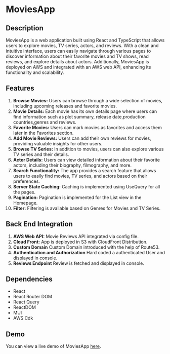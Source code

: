 # MoviesApp

## Description
MoviesApp is a web application built using React and TypeScript that allows users to explore movies, TV series, actors, and reviews. With a clean and intuitive interface, users can easily navigate through various pages to discover information about their favorite movies and TV shows, read reviews, and explore details about actors. Additionally, MoviesApp is deployed on AWS and integrated with an AWS web API, enhancing its functionality and scalability.


## Features
1. **Browse Movies:** Users can browse through a wide selection of movies, including upcoming releases and favorite movies.
2. **Movie Details:** Each movie has its own details page where users can find information such as plot summary, release date,production countries,genres and reviews.
3. **Favorite Movies:** Users can mark movies as favorites and access them later in the Favorites section.
4. **Add Movie Reviews:**  Users can add their own reviews for movies, providing valuable insights for other users.
5. **Browse TV Series:** In addition to movies, users can also explore various TV series and their details.
6. **Actor Details:** Users can view detailed information about their favorite actors, including their biography, filmography, and more.
7. **Search Functionality:** The app provides a search feature that allows users to easily find movies, TV series, and actors based on their preferences.
8. **Server State Caching:**  Caching is implemented using UseQuery for all the pages.
9. **Pagination:**  Pagination is implemented for the List view in the Homepage.
10. **Filter:**  Filtering is available based on Genres for Movies and TV Series.

## Back End Integration
1. **AWS Web API:** Movie Reviews API integrated via config file.
2. **Cloud Front:** App is deployed in S3 with CloudFront Distribution.
3. **Custom Domain** Custom Domain introduced with the help of Route53.
4. **Authentication and Authorization** Hard coded a authenticated User and displayed in console.
5. **Reviews Endpoint** Review is fetched and displayed in console.
   
## Dependencies
- React
- React Router DOM
- React Query
- ReactDOM
- MUI
- AWS Cdk
## Demo
You can view a live demo of MoviesApp [here](https://movies.johnmadhan.com/).
